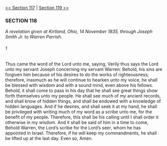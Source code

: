 [<< Section 117](Section%20117)  |  [Section 119 >>](Section%20119)

### SECTION 118

*A revelation given at Kirtland, Ohio, 14 November 1835, through Joseph Smith Jr. to Warren Parrish.*

###### 1
Thus came the word of the Lord unto me, saying, Verily thus says the Lord unto my servant Joseph concerning my servant Warren: Behold, his sins are forgiven him because of his desires to do the works of righteousness; therefore, inasmuch as he will continue to hearken unto my voice, he shall be blessed with wisdom and with a sound mind, even above his fellows. Behold, it shall come to pass in his day that he shall see great things show forth themselves unto my people. He shall see much of my ancient records, and shall know of hidden things, and shall be endowed with a knowledge of hidden languages. And if he desires, and shall seek it at my hand, he shall be privileged with writing much of my word as a scribe unto me, for the benefit of my people. Therefore, this shall be his calling until I shall order it otherwise in my wisdom. And it shall be said of him in a time to come, Behold Warren, the Lord’s scribe for the Lord’s seer, whom he has appointed in Israel. Therefore, if he will keep my commandments, he shall be lifted up at the last day. Even so, Amen.